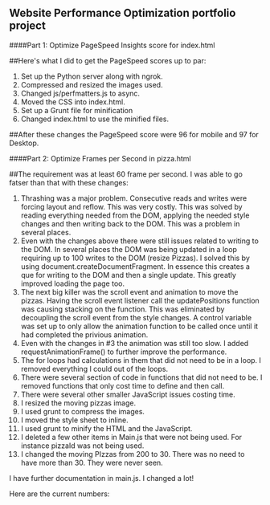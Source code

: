 ## Website Performance Optimization portfolio project



####Part 1: Optimize PageSpeed Insights score for index.html

##Here's what I did to get the PageSpeed scores up to par:

1. Set up the Python server along with ngrok.
2. Compressed and resized the images used.
3. Changed js/perfmatters.js to async.
4. Moved the CSS into index.html.
5. Set up a Grunt file for minification
6. Changed index.html to use the minified files.

##After these changes the PageSpeed score were 96 for mobile and 97 for Desktop.

####Part 2: Optimize Frames per Second in pizza.html

##The requirement was at least 60 frame per second. I was able to go fatser than that with these changes:

1. Thrashing was a major problem. Consecutive reads and writes were forcing layout and reflow. This was very costly. This was solved by reading everything needed from the DOM, applying the needed style changes and then writing back to the DOM. This was a problem in several places.
2. Even with the changes above there were still issues related to writing to the DOM. In several places the DOM was being updated in a loop requiring up to 100 writes to the DOM (resize Pizzas). I solved this by using document.createDocumentFragment. In essence this creates a que for writing to the DOM and then a single update. This greatly improved loading the page too.
3. The next big killer was the scroll event and animation to move the pizzas. Having the scroll event listener call the updatePositions function was causing stacking on the function. This was eliminated by decoupling the scroll event from the style changes. A control variable was set up to only allow the animation function to be called once until it had completed the privious animation.
4. Even with the changes in #3 the animation was still too slow. I added requestAnimationFrame() to further improve the performance.
5. The for loops had calculations in them that did not need to be in a loop. I removed everything I could out of the loops.
6. There were several section of code in functions that did not need to be. I removed functions that only cost time to define and then call.
7. There were several other smaller JavaScript issues costing time. 
8. I resized the moving pizzas image.
9. I used grunt to compress the images.
10. I moved the style sheet to inline.
11. I used grunt to minify the HTML and the JavaScript.
12. I deleted a few other items in Main.js that were not being used. For instance pizzaId was not being used.
13. I changed the moving PIzzas from 200 to 30. There was no need to have more than 30. They were never seen.

I have further documentation in main.js. I changed a lot!

Here are the current numbers:



